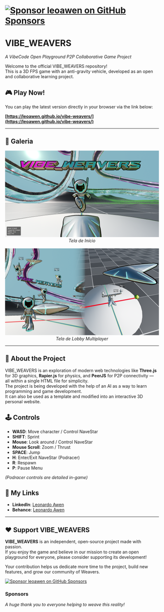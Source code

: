 # [![Sponsor leoawen on GitHub Sponsors](https://img.shields.io/badge/Sponsor-💜-brightgreen?logo=github)](https://github.com/sponsors/leoawen)
# VIBE_WEAVERS  
*A VibeCode Open Playground P2P Collaborative Game Project*

Welcome to the official VIBE_WEAVERS repository!  
This is a 3D FPS game with an anti-gravity vehicle, developed as an open and collaborative learning project.

## 🎮 Play Now!

You can play the latest version directly in your browser via the link below:

**[https://leoawen.github.io/vibe-weavers/](https://leoawen.github.io/vibe-weavers/)**

---

## 📸 Galeria

<div align="center">
  <img src="https://raw.githubusercontent.com/leoawen/vibe-weavers/main/assets/images/vibe-weavers-splash-screen.png" width="700" alt="Tela de Início do VIBE_WEAVERS">
  <br/>
  <em>Tela de Início</em>
  <br/><br/>
  <img src="https://raw.githubusercontent.com/leoawen/vibe-weavers/main/assets/images/vibe-weavers-lobby-screen.png" width="700" alt="Tela de Lobby Multiplayer do VIBE_WEAVERS">
  <br/>
  <em>Tela de Lobby Multiplayer</em>
</div>

---

## 🚀 About the Project

VIBE_WEAVERS is an exploration of modern web technologies like **Three.js** for 3D graphics, **Rapier.js** for physics, and **PeerJS** for P2P connectivity — all within a single HTML file for simplicity.  
The project is being developed with the help of an AI as a way to learn programming and game development.  
It can also be used as a template and modified into an interactive 3D personal website.

## 🕹️ Controls

- **WASD**: Move character / Control NaveStar  
- **SHIFT**: Sprint  
- **Mouse**: Look around / Control NaveStar  
- **Mouse Scroll**: Zoom / Thrust  
- **SPACE**: Jump  
- **H**: Enter/Exit NaveStar (Podracer)  
- **R**: Respawn  
- **P**: Pause Menu  

*(Podracer controls are detailed in-game)*

## 🔗 My Links

- **LinkedIn**: [Leonardo Awen](https://www.linkedin.com/in/leonardoawen/)  
- **Behance**: [Leonardo Awen](https://www.behance.net/leonardoawen)

---
## ❤️ Support VIBE_WEAVERS

**VIBE_WEAVERS** is an independent, open-source project made with passion.  
If you enjoy the game and believe in our mission to create an open playground for everyone, please consider supporting its development!

Your contribution helps us dedicate more time to the project, build new features, and grow our community of Weavers.

[![Sponsor leoawen on GitHub Sponsors](https://img.shields.io/badge/Sponsor-💜-brightgreen?logo=github)](https://github.com/sponsors/leoawen)

### Sponsors

*A huge thank you to everyone helping to weave this reality!*

